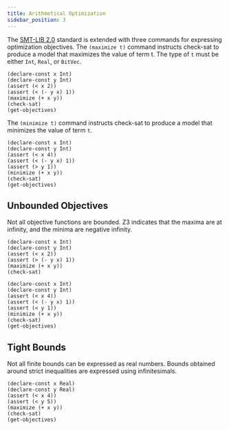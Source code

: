 ```yaml
---
title: Arithmetical Optimization
sidebar_position: 3
---
```


The [SMT-LIB 2.0](http://smtlib.cs.uiowa.edu/) standard is extended with three commands for expressing optimization objectives. 
The `(maximize t)` command instructs check-sat to produce a model that maximizes the value of term t. The type of `t` must be either `Int`, `Real`, or `BitVec`.

```z3
(declare-const x Int)
(declare-const y Int)
(assert (< x 2))
(assert (< (- y x) 1))
(maximize (+ x y))
(check-sat)
(get-objectives)
```

The `(minimize t)` command instructs check-sat to produce a model that minimizes the value of term `t`.

```z3
(declare-const x Int)
(declare-const y Int)
(assert (< x 4))
(assert (< (- y x) 1))
(assert (> y 1))
(minimize (+ x y))
(check-sat)
(get-objectives)
```

## Unbounded Objectives

Not all objective functions are bounded. Z3 indicates that the maxima are at infinity, and the minima are negative infinity.

```z3
(declare-const x Int)
(declare-const y Int)
(assert (< x 2))
(assert (> (- y x) 1))
(maximize (+ x y))
(check-sat)

```

```z3
(declare-const x Int)
(declare-const y Int)
(assert (< x 4))
(assert (< (- y x) 1))
(assert (< y 1))
(minimize (+ x y))
(check-sat)
(get-objectives)
```

## Tight Bounds

Not all finite bounds can be expressed as real numbers. Bounds obtained around strict inequalities are expressed using infinitesimals.

```z3 
(declare-const x Real)
(declare-const y Real)
(assert (< x 4))
(assert (< y 5))
(maximize (+ x y))
(check-sat)
(get-objectives)
```

